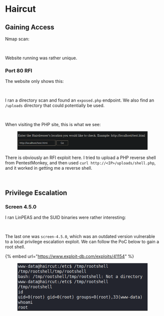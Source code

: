 # Haircut

## Gaining Access

Nmap scan:

<figure><img src="../../../.gitbook/assets/image (8) (6) (2).png" alt=""><figcaption></figcaption></figure>

Website running was rather unique.

### Port 80 RFI

The website only shows this:

<figure><img src="../../../.gitbook/assets/image (3) (2) (3).png" alt=""><figcaption></figcaption></figure>

I ran a directory scan and found an `exposed.php` endpoint. We also find an `/uploads` directory that could potentially be used.

<figure><img src="../../../.gitbook/assets/image (14) (1) (4).png" alt=""><figcaption></figcaption></figure>

When visiting the PHP site, this is what we see:

<figure><img src="../../../.gitbook/assets/image (1) (3) (1).png" alt=""><figcaption></figcaption></figure>

There is obviously an RFI exploit here. I tried to upload a PHP reverse shell from PentestMonkey, and then used `curl http://<IP>/uploads/shell.php`, and it worked in getting me a reverse shell.

<figure><img src="../../../.gitbook/assets/image (6) (2) (4).png" alt=""><figcaption></figcaption></figure>

## Privilege Escalation

### Screen 4.5.0

I ran LinPEAS and the SUID binaries were rather interesting:

<figure><img src="../../../.gitbook/assets/image (5) (1) (6).png" alt=""><figcaption></figcaption></figure>

The last one was `screen-4.5.0`, which was an outdated version vulnerable to a local privilege escalation exploit. We can follow the PoC below to gain a root shell.

{% embed url="https://www.exploit-db.com/exploits/41154" %}

<figure><img src="../../../.gitbook/assets/image (45) (3) (1).png" alt=""><figcaption></figcaption></figure>

